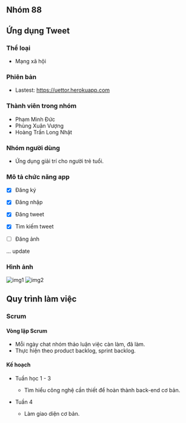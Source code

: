 ## Nhóm 88


## Ứng dụng Tweet

### Thể loại

* Mạng xã hội


### Phiên bản

* Lastest: https://uettor.herokuapp.com

### Thành viên trong nhóm

* Phạm Minh Đức
* Phùng Xuân Vượng
* Hoàng Trần Long Nhật



### Nhóm người dùng

* Ứng dụng giải trí cho người trẻ tuổi.


### Mô tả chức năng app

- [x] Đăng ký
- [x] Đăng nhập
- [x] Đăng tweet
- [x] Tìm kiếm tweet
- [ ] Đăng ảnh


... update


### Hình ảnh

![img1](https://i.imgur.com/zye9qEh.png)
![img2](https://i.imgur.com/vcd8ttQ.png)


## Quy trình làm việc

### Scrum

#### Vòng lặp Scrum

* Mỗi ngày chat nhóm thảo luận việc càn làm, đã làm.
* Thực hiện theo product backlog, sprint backlog.

#### Kế hoạch

* Tuần học 1 - 3
    * Tìm hiểu công nghệ cần thiết để hoàn thành back-end cơ bản.

* Tuần 4
    * Làm giao diện cơ bản.

